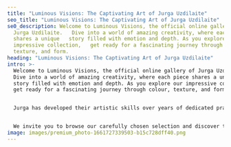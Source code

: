 ```yaml
---
title: "Luminous Visions: The Captivating Art of Jurga Uzdilaite"
seo_title: "Luminous Visions: The Captivating Art of Jurga Uzdilaite"
se0_description: Welcome to Luminous Visions, the official online gallery of
  Jurga Uzdilaite.   Dive into a world of amazing creativity, where each piece
  shares a unique   story filled with emotion and depth. As you explore our
  impressive collection,   get ready for a fascinating journey through colour,
  texture, and form.
heading: "Luminous Visions: The Captivating Art of Jurga Uzdilaite"
intro: >-
  Welcome to Luminous Visions, the official online gallery of Jurga Uzdilaite.
  Dive into a world of amazing creativity, where each piece shares a unique
  story filled with emotion and depth. As you explore our impressive collection,
  get ready for a fascinating journey through colour, texture, and form.


  Jurga has developed their artistic skills over years of dedicated practice, resulting in a signature style that combines the classic beauty of traditional techniques with the endless possibilities of modern innovation. In this space, you'll find a variety of artwork, from captivating landscapes and intriguing abstracts to expressive portraits and charming still lifes.


  We invite you to browse our carefully chosen selection and discover the colourful, vibrant world of Jurga. Whether you're a passionate collector or just looking for inspiration, Luminous Visions offers an engaging experience that will leave you appreciating the power and passion behind each piece.
image: images/premium_photo-1661727339503-b15c728dff40.png
---
```


